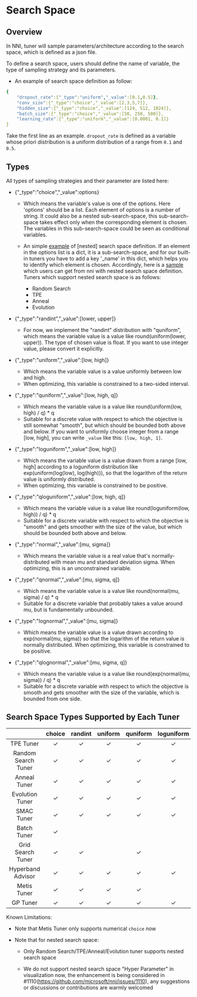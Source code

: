 # Search Space

## Overview

In NNI, tuner will sample parameters/architecture according to the search space, which is defined as a json file.

To define a search space, users should define the name of variable, the type of sampling strategy and its parameters.

* An example of search space definition as follow:

```yaml
{
    "dropout_rate":{"_type":"uniform","_value":[0.1,0.5]},
    "conv_size":{"_type":"choice","_value":[2,3,5,7]},
    "hidden_size":{"_type":"choice","_value":[124, 512, 1024]},
    "batch_size":{"_type":"choice","_value":[50, 250, 500]},
    "learning_rate":{"_type":"uniform","_value":[0.0001, 0.1]}
}

```

Take the first line as an example. `dropout_rate` is defined as a variable whose priori distribution is a uniform distribution of a range from `0.1` and `0.5`.

## Types

All types of sampling strategies and their parameter are listed here:

* {"_type":"choice","_value":options}

  * Which means the variable's value is one of the options. Here 'options' should be a list. Each element of options is a number of string. It could also be a nested sub-search-space, this sub-search-space takes effect only when the corresponding element is chosen. The variables in this sub-search-space could be seen as conditional variables.

  * An simple [example](https://github.com/microsoft/nni/tree/master/examples/trials/mnist-nested-search-space/search_space.json) of [nested] search space definition. If an element in the options list is a dict, it is a sub-search-space, and for our built-in tuners you have to add a key '_name' in this dict, which helps you to identify which element is chosen. Accordingly, here is a [sample](https://github.com/microsoft/nni/tree/master/examples/trials/mnist-nested-search-space/sample.json) which users can get from nni with nested search space definition. Tuners which support nested search space is as follows:

    - Random Search 
    - TPE
    - Anneal
    - Evolution

* {"_type":"randint","_value":[lower, upper]}

  * For now, we implement the "randint" distribution with "quniform", which means the variable value is a value like round(uniform(lower, upper)). The type of chosen value is float. If you want to use integer value, please convert it explicitly.

* {"_type":"uniform","_value":[low, high]}
  * Which means the variable value is a value uniformly between low and high.
  * When optimizing, this variable is constrained to a two-sided interval.

* {"_type":"quniform","_value":[low, high, q]}
  * Which means the variable value is a value like round(uniform(low, high) / q) * q
  * Suitable for a discrete value with respect to which the objective is still somewhat "smooth", but which should be bounded both above and below. If you want to uniformly choose integer from a range [low, high], you can write `_value` like this: `[low, high, 1]`.

* {"_type":"loguniform","_value":[low, high]}
  * Which means the variable value is a value drawn from a range [low, high] according to a loguniform distribution like exp(uniform(log(low), log(high))), so that the logarithm of the return value is uniformly distributed.
  * When optimizing, this variable is constrained to be positive.

* {"_type":"qloguniform","_value":[low, high, q]}
  * Which means the variable value is a value like round(loguniform(low, high)) / q) * q
  * Suitable for a discrete variable with respect to which the objective is "smooth" and gets smoother with the size of the value, but which should be bounded both above and below.

* {"_type":"normal","_value":[mu, sigma]}

  * Which means the variable value is a real value that's normally-distributed with mean mu and standard deviation sigma. When optimizing, this is an unconstrained variable.

* {"_type":"qnormal","_value":[mu, sigma, q]}
  * Which means the variable value is a value like round(normal(mu, sigma) / q) * q
  * Suitable for a discrete variable that probably takes a value around mu, but is fundamentally unbounded.

* {"_type":"lognormal","_value":[mu, sigma]}

  * Which means the variable value is a value drawn according to exp(normal(mu, sigma)) so that the logarithm of the return value is normally distributed. When optimizing, this variable is constrained to be positive.

* {"_type":"qlognormal","_value":[mu, sigma, q]}
  * Which means the variable value is a value like round(exp(normal(mu, sigma)) / q) * q
  * Suitable for a discrete variable with respect to which the objective is smooth and gets smoother with the size of the variable, which is bounded from one side.

## Search Space Types Supported by Each Tuner

|                   | choice  | randint | uniform | quniform | loguniform | qloguniform | normal  | qnormal | lognormal | qlognormal |
|:------:|:------:|:------:|:------:|:------:|:------:|:------:|:------:|:------:|:------:|:------:|
| TPE Tuner         | &#10003; | &#10003; | &#10003; | &#10003;  | &#10003;    | &#10003;     | &#10003; | &#10003; | &#10003;   | &#10003;    |
| Random Search Tuner| &#10003; | &#10003; | &#10003; | &#10003;  | &#10003;    | &#10003;     | &#10003; | &#10003; | &#10003;   | &#10003;    |
| Anneal Tuner   | &#10003; | &#10003; | &#10003; | &#10003;  | &#10003;    | &#10003;     | &#10003; | &#10003; | &#10003;   | &#10003;    |
| Evolution Tuner   | &#10003; | &#10003; | &#10003; | &#10003;  | &#10003;    | &#10003;     | &#10003; | &#10003; | &#10003;   | &#10003;    |
| SMAC Tuner        | &#10003; | &#10003; | &#10003; | &#10003;  | &#10003;    |      |  |  |    |     |
| Batch Tuner       | &#10003; |  |  |   |     |      |  |  |    |     |
| Grid Search Tuner | &#10003; | &#10003; |  | &#10003;  |     | |  |  |    |     |
| Hyperband Advisor | &#10003; | &#10003; | &#10003; | &#10003;  | &#10003;    | &#10003;     | &#10003; | &#10003; | &#10003;   | &#10003;    |
| Metis Tuner   | &#10003; | &#10003; | &#10003; | &#10003;  |     |      |  |  |    |     |
| GP Tuner   | &#10003; | &#10003; | &#10003; | &#10003; | &#10003; | &#10003; |  |  |    |     |


Known Limitations:

* Note that Metis Tuner only supports numerical `choice` now

* Note that for nested search space:

    * Only Random Search/TPE/Anneal/Evolution tuner supports nested search space

    * We do not support nested search space "Hyper Parameter" in visualization now, the enhancement is being considered in #1110(https://github.com/microsoft/nni/issues/1110), any suggestions or discussions or contributions are warmly welcomed
